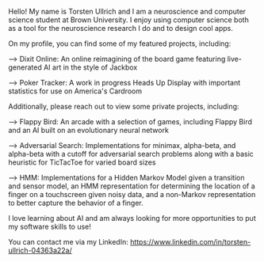 Hello! My name is Torsten Ullrich and I am a neuroscience and computer science student at Brown University. I enjoy using computer science both as a tool for the neuroscience research I do and to design cool apps.

On my profile, you can find some of my featured projects, including:

--> Dixit Online: An online reimagining of the board game featuring live-generated AI art in the style of Jackbox

--> Poker Tracker: A work in progress Heads Up Display with important statistics for use on America's Cardroom

Additionally, please reach out to view some private projects, including:

--> Flappy Bird: An arcade with a selection of games, including Flappy Bird and an AI built on an evolutionary neural network

--> Adversarial Search: Implementations for minimax, alpha-beta, and alpha-beta with a cutoff for adversarial search problems along with a basic heuristic for TicTacToe for varied board sizes

--> HMM: Implementations for a Hidden Markov Model given a transition and sensor model, an HMM representation for determining the location of a finger on a touchscreen given noisy data, and a non-Markov representation to better capture the behavior of a finger.

I love learning about AI and am always looking for more opportunities to put my software skills to use!

You can contact me via my LinkedIn: https://www.linkedin.com/in/torsten-ullrich-04363a22a/


